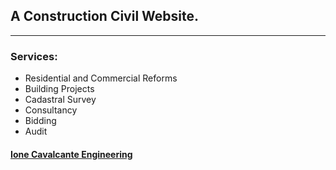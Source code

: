 ## A Construction Civil Website.
---
### Services:

* Residential and Commercial Reforms
* Building Projects
* Cadastral Survey
* Consultancy
* Bidding
* Audit

#### [Ione Cavalcante Engineering](https://ionecavalcanteengenharia.com.br)
